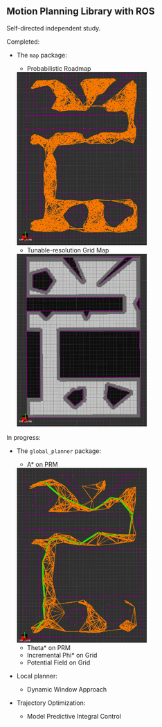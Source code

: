 ## Motion Planning Library with ROS

Self-directed independent study.

Completed:

* The `map` package:
	- Probabilistic Roadmap

	<img src="map/media/prm.png" alt="PRM" width="300"/>

	- Tunable-resolution Grid Map

	<img src="map/media/grid.png" alt="GRID" width="300"/>

In progress:

* The `global_planner` package:
	- A* on PRM

	<img src="global_planner/media/astar.png" alt="ASTAR" width="300"/>

	- Theta* on PRM
	- Incremental Phi* on Grid
	- Potential Field on Grid
* Local planner:
	- Dynamic Window Approach
* Trajectory Optimization:
	- Model Predictive Integral Control

